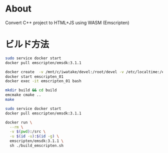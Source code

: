 
# About
Convert C++ project to HTML+JS using WASM (Emscripten)

# ビルド方法
```sh
sudo service docker start
docker pull emscripten/emsdk:3.1.1

docker create  -v /mnt/c/iwatake/devel:/root/devel -v /etc/localtime:/etc/localtime:ro -e DISPLAY="192.168.1.2:0"  -w /root/ -p 8888:8888 -it --name=emscripten_01 emscripten/emsdk:3.1.1
docker start emscripten_01
docker exec -it emscripten_01 bash

mkdir build && cd build
emcmake cmake ..
make
```

```sh
sudo service docker start
docker pull emscripten/emsdk:3.1.1

docker run \
  --rm \
  -v $(pwd):/src \
  -u $(id -u):$(id -g) \
  emscripten/emsdk:3.1.1 \
  sh ./build_emscripten.sh
```


